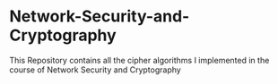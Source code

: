 # Network-Security-and-Cryptography

This Repository contains all the cipher algorithms I implemented in the course of Network Security and Cryptography

